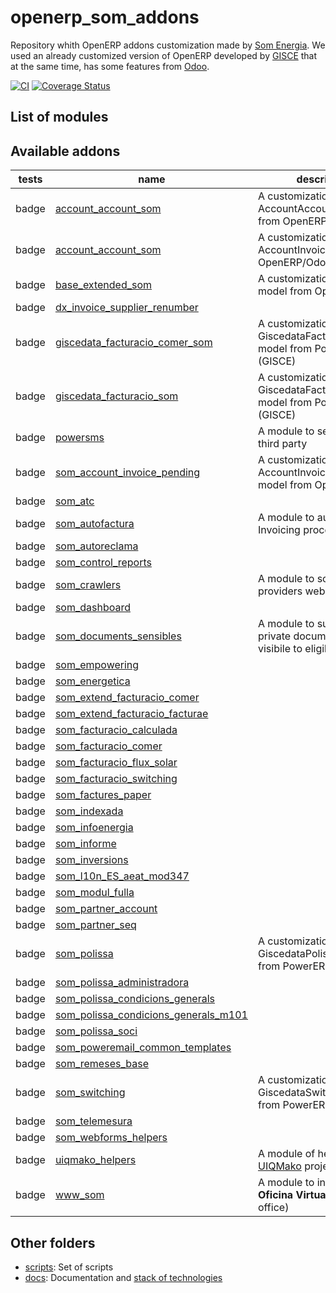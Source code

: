 # openerp_som_addons
Repository whith OpenERP addons customization made by [Som Energia](https://www.somenergia.coop/). We used an already customized version of OpenERP developed by [GISCE](https://gisce.net/) that at the same time, has some features from [Odoo](https://www.odoo.com/).

  [![CI](https://github.com/Som-Energia/openerp_som_addons/actions/workflows/integration_config.yml/badge.svg)](https://github.com/Som-Energia/openerp_som_addons/actions/workflows/integration_config.yml)
  [![Coverage Status](https://coveralls.io/repos/github/Som-Energia/openerp_som_addons/badge.svg?branch=)](https://coveralls.io/github/Som-Energia/openerp_som_addons?branch=)

## List of modules
Available addons
----------------
tests | name | description
--- | --- | ---
badge | [account_account_som](account_account_som/) | A customization of AccountAccount model from OpenERP/Odoo
badge | [account_account_som](account_account_som/) | A customization of AccountInvoice model from OpenERP/Odoo
badge | [base_extended_som](base_extended_som/) | A customization of Base model from OpenERP/Odoo
badge | [dx_invoice_supplier_renumber](dx_invoice_supplier_renumber/) |
badge | [giscedata_facturacio_comer_som](giscedata_facturacio_comer_som/) | A customization of GiscedataFacturacioComer model from PowerERP (GISCE)
badge | [giscedata_facturacio_som](giscedata_facturacio_som/) | A customization of GiscedataFacturacioFactura model from PowerERP (GISCE)
badge | [powersms](powersms/) | A module to send SMS via a third party
badge | [som_account_invoice_pending](som_account_invoice_pending/) | A customization of AccountInvoicePending model from OpenERP/Odoo
badge | [som_atc](som_atc/) |
badge | [som_autofactura](som_autofactura/) | A module to automatize Invoicing process pipeline
badge | [som_autoreclama](som_autoreclama/) |
badge | [som_control_reports](som_control_reports/) |
badge | [som_crawlers](som_crawlers/) | A module to scrapy providers web portals
badge | [som_dashboard](som_dashboard/) |
badge | [som_documents_sensibles](som_documents_sensibles/) | A module to support attach private documents, only visibile to eligible users
badge | [som_empowering](som_empowering/) |
badge | [som_energetica](som_energetica/) |
badge | [som_extend_facturacio_comer](som_extend_facturacio_comer/) |
badge | [som_extend_facturacio_facturae](som_extend_facturacio_facturae/) |
badge | [som_facturacio_calculada](som_facturacio_calculada/) |
badge | [som_facturacio_comer](som_facturacio_comer/) |
badge | [som_facturacio_flux_solar](som_facturacio_flux_solar/) |
badge | [som_facturacio_switching](som_facturacio_switching/) |
badge | [som_factures_paper](som_factures_paper/) |
badge | [som_indexada](som_indexada/) |
badge | [som_infoenergia](som_infoenergia/) |
badge | [som_informe](som_informe/) |
badge | [som_inversions](som_inversions/) |
badge | [som_l10n_ES_aeat_mod347](som_l10n_ES_aeat_mod347/) |
badge | [som_modul_fulla](som_modul_fulla/) |
badge | [som_partner_account](som_partner_account/) |
badge | [som_partner_seq](som_partner_seq/) |
badge | [som_polissa](som_polissa/) | A customization of GiscedataPolissa model from PowerERP (GISCE)
badge | [som_polissa_administradora](som_polissa_administradora/) |
badge | [som_polissa_condicions_generals](som_polissa_condicions_generals/) |
badge | [som_polissa_condicions_generals_m101](som_polissa_condicions_generals_m101/) |
badge | [som_polissa_soci](som_polissa_soci/) |
badge | [som_poweremail_common_templates](som_poweremail_common_templates/) |
badge | [som_remeses_base](som_remeses_base/) |
badge | [som_switching](som_switching/) | A customization of GiscedataSwitching model from PowerERP (GISCE)
badge | [som_telemesura](som_telemesura/) |
badge | [som_webforms_helpers](som_webforms_helpers/) |
badge | [uiqmako_helpers](uiqmako_helpers/) | A module of helpers for [UIQMako](https//github.com/Som-Energia/uiqmako-api) project
badge | [www_som](www_som/) | A module to integrate **Oficina Virtual** (Virtual office)


## Other folders
* [scripts](scripts/): Set of scripts
* [docs](docs/): Documentation and [stack of technologies](https://github.com/Som-Energia/openerp_som_addons/tree/main/docs/tech.md)
